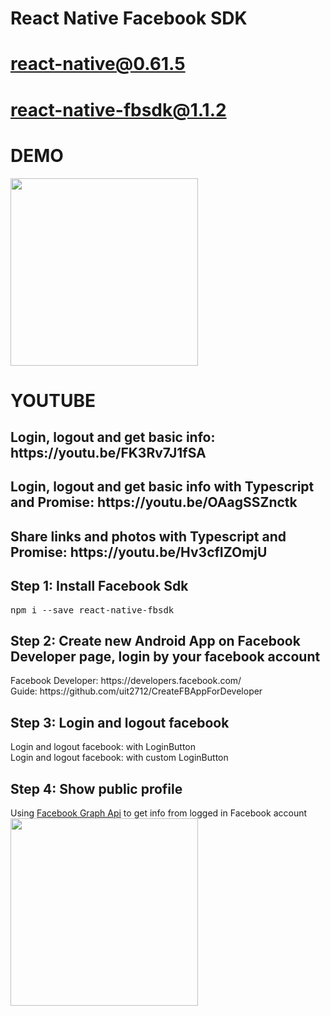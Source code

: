 # React Native Facebook SDK
# react-native@0.61.5
# react-native-fbsdk@1.1.2

# DEMO
<img src='https://github.com/uit2712/RNFacebookSdk/blob/master/demo/demo.gif' width='300'/>
<h1>YOUTUBE</h1>
<h2>Login, logout and get basic info: https://youtu.be/FK3Rv7J1fSA</h2>
<h2>Login, logout and get basic info with Typescript and Promise: https://youtu.be/OAagSSZnctk</h2>
<h2>Share links and photos with Typescript and Promise: https://youtu.be/Hv3cfIZOmjU</h2>

<h2>Step 1: Install Facebook Sdk</h2>
<pre>
npm i --save react-native-fbsdk
</pre>
<h2>Step 2: Create new Android App on Facebook Developer page, login by your facebook account</h2>
Facebook Developer: https://developers.facebook.com/<br/>
Guide: https://github.com/uit2712/CreateFBAppForDeveloper
<h2>Step 3: Login and logout facebook</h2>
Login and logout facebook: with LoginButton<br/>
Login and logout facebook: with custom LoginButton<br/>
<h2>Step 4: Show public profile</h2>
Using <a href='https://developers.facebook.com/docs/graph-api/reference'>Facebook Graph Api</a> to get info from logged in Facebook account
<img src='https://github.com/uit2712/RNFacebookSdk/blob/master/demo/demo.png' width='300'/>
